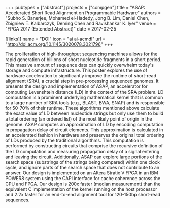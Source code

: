 +++
pubtypes = ["abstract"]
projects = ["compgen"]
title = "ASAP: Accelerated Short Read Alignment on Programmable Hardware"
authors = "Subho S. Banerjee, Mohamed el-Hadedy, Jong B. Lim, Daniel Chen, Zbigniew T. Kalbarczyk, Deming Chen and Ravishankar K. Iyer"
venue = "FPGA 2017 (Extended Abstract)"
date = 2017-02-25

[[links]]
  name = "DOI"
  icon = "ai ai-acmdl"
  url = "http://doi.acm.org/10.1145/3020078.3021796"
+++

The proliferation of high-throughput sequencing machines allows for the rapid generation of billions
of short nucleotide fragments in a short period. This massive amount of sequence data can quickly
overwhelm today's storage and compute infrastructure. This poster explores the use of hardware
acceleration to significantly improve the runtime of short-read alignment (SRA), a crucial step in
pre-processing sequenced genomes. It presents the design and implementation of ASAP, an accelerator
for computing Levenshtein distance (LD) in the context of the SRA problem. LD computation is a
prominent underlying mathematical kernel that is common to a large number of SRA tools (e.g., BLAST,
BWA, SNAP) and is responsible for 50-70% of their runtime. These algorithms mentioned above
calculate the exact value of LD between nucleotide strings but only use them to build a total
ordering (an ordered list) of the most likely point of origin in the genome. ASAP computes an
approximation of LD by encoding computation in propagation delay of circuit elements. This
approximation is calculated in an accelerated fashion in hardware and preserves the original total
ordering of LDs produced by the traditional algorithms. This computation is performed by
constructing circuits that comprise the recursive definition of the LD computation and measuring
propagation delay of a signal entering and leaving the circuit. Additionally, ASAP can explore large
portions of the search space (substrings of the strings being compared) within one clock cycle, and
ignore parts of the search space that does not contribute to an answer. Our design is implemented on
an Altera Stratix V FPGA in an IBM POWER8 system using the CAPI interface for cache coherence across
the CPU and FPGA. Our design is 200x faster (median measurement) than the equivalent C
implementation of the kernel running on the host processor and 2.2x faster for an end-to-end
alignment tool for 120-150bp short-read sequences.
